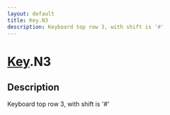 ```yaml
---
layout: default
title: Key.N3
description: Keyboard top row 3, with shift is '#'
---
```

# [Key]({{site.url}}/Pages/Reference/Key.html).N3

## Description
Keyboard top row 3, with shift is '#'

